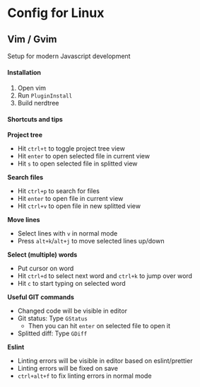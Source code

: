 # Config for Linux

## Vim / Gvim
Setup for modern Javascript development

#### Installation
1. Open vim
2. Run `PluginInstall`
3. Build nerdtree

#### Shortcuts and tips

__Project tree__
- Hit `ctrl+t` to toggle project tree view
- Hit `enter` to open selected file in current view
- Hit `s` to open selected file in splitted view

__Search files__
- Hit `ctrl+p` to search for files
- Hit `enter` to open file in current view
- Hit `ctrl+v` to open file in new splitted view

__Move lines__
- Select lines with `v` in normal mode
- Press `alt+k`/`alt+j` to move selected lines up/down 

__Select (multiple) words__
- Put cursor on word
- Hit `ctrl+d` to select next word and `ctrl+k` to jump over word
- Hit `c` to start typing on selected word

__Useful GIT commands__
- Changed code will be visible in editor
- Git status: Type `GStatus`
  - Then you can hit `enter` on selected file to open it
- Splitted diff: Type `GDiff`

__Eslint__
- Linting errors will be visible in editor based on eslint/prettier
- Linting errors will be fixed on save
- `ctrl+alt+f` to fix linting errors in normal mode

